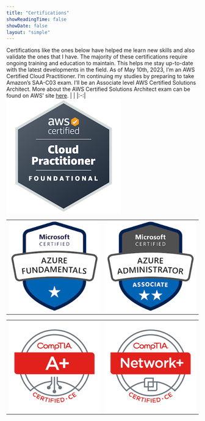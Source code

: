 ```yaml
---
title: "Certifications"
showReadingTime: false
showDate: false
layout: "simple"
---
```

Certifications like the ones below have helped me learn new skills and also validate the ones that I have. The majority of these certifications require ongoing training and education to maintain. This helps me stay up-to-date with the latest developments in the field. As of May 10th, 2023, I’m an AWS Certified Cloud Practitioner. I’m continuing my studies by preparing to take Amazon’s SAA-C03 exam. I’ll be an Associate level AWS Certified Solutions Architect.  More about the AWS Certified Solutions Architect exam can be found on AWS’ site [here](https://aws.amazon.com/certification/certified-solutions-architect-associate/).
|   |
|:-:|
[![AWS Certified Cloud Practitioner](aws-certified-cloud-practitioner.png)](https://www.credly.com/badges/17445c78-ee46-4672-86e7-80f5674ae8f2/public_url)

|   |   |
|:-:|:-:|
| [![Microsoft Certified Azure Fundaemntals](microsoft-certified-azure-fundamentals-2.png)](https://www.credly.com/badges/ac408201-ada3-440a-a1a7-9837173f2f5b/public_url) | [![Azure Administrator Associate](microsoft-certified-azure-administrator-associate.2.png)](https://www.credly.com/badges/fa8574c2-324d-4174-92e3-cc2f77f335e0/public_url) |

|   |   |
|:-:|:-:|
| [![CompTIA A+ ce Certification](comptia-a-ce-certification.1.png)](https://www.credly.com/badges/a9660152-8563-4124-8418-ac510036e336/public_url) |[![CompTIA Network+ ce Certification](comptia-network-ce-certification.1.png)](https://www.credly.com/badges/7868a05b-c7f6-4655-bbe8-49b936a584f5/public_url) |

